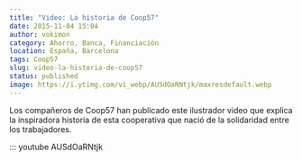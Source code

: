 ```yaml
---
title: "Video: La historia de Coop57"
date: 2015-11-04 15:04
author: vokimon
category: Ahorro, Banca, Financiación
location: España, Barcelona
tags: Coop57
slug: video-la-historia-de-coop57
status: published
image: https://i.ytimg.com/vi_webp/AUSdOaRNtjk/maxresdefault.webp
---
```


<!-- PELICAN_BEGIN_SUMMARY -->

Los compañeros de Coop57 han publicado este ilustrador video que explica la inspiradora historia de esta cooperativa que nació de la solidaridad entre los trabajadores.

<!-- PELICAN_END_SUMMARY -->

::: youtube AUSdOaRNtjk

